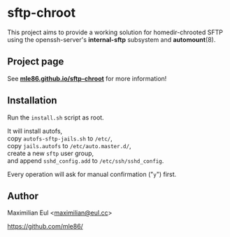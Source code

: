 # sftp-chroot

This project aims to provide a working solution
for homedir-chrooted SFTP
using the openssh-server's **internal-sftp** subsystem
and **automount**(8).


## Project page

See
[**mle86.github.io/sftp-chroot**](https://mle86.github.io/sftp-chroot/)
for more information!


## Installation

Run the `install.sh` script as root.

It will install autofs,  
copy `autofs-sftp-jails.sh` to `/etc/`,  
copy `jails.autofs` to `/etc/auto.master.d/`,  
create a new `sftp` user group,  
and append `sshd_config.add` to `/etc/ssh/sshd_config`.

Every operation will ask for manual confirmation ("`y`") first.


## Author

Maximilian Eul
\<maximilian@eul.cc\>

https://github.com/mle86/

